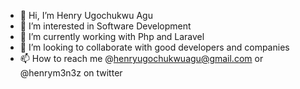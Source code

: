 - 👋 Hi, I’m Henry Ugochukwu Agu
- 👀 I’m interested in Software Development
- 🌱 I’m currently working with Php and Laravel
- 💞️ I’m looking to collaborate with good developers and companies
- 📫 How to reach me @henryugochukwuagu@gmail.com or @henrym3n3z on twitter

<!---
Henrymenez/Henrymenez is a ✨ special ✨ repository because its `README.md` (this file) appears on your GitHub profile.
You can click the Preview link to take a look at your changes.
--->
